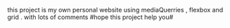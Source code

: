 this project is my own personal website using mediaQuerries , flexbox and grid . with lots of comments 
#hope this project help you#
